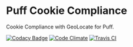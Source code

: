 # Puff Cookie Compliance

Cookie Compliance with GeoLocate for Puff.

[![Codacy Badge](https://api.codacy.com/project/badge/grade/52ccf33f32334e0f8239254e4c142310)](https://www.codacy.com/app/lewisgoddard/puff-cookiecompliance)
[![Code Climate](https://codeclimate.com/github/eustasy/puff-cookiecompliance/badges/gpa.svg)](https://codeclimate.com/github/eustasy/puff-cookiecompliance)
[![Travis CI](https://api.travis-ci.org/eustasy/puff-cookiecompliance.svg)](https://travis-ci.org/eustasy/puff-cookiecompliance)
